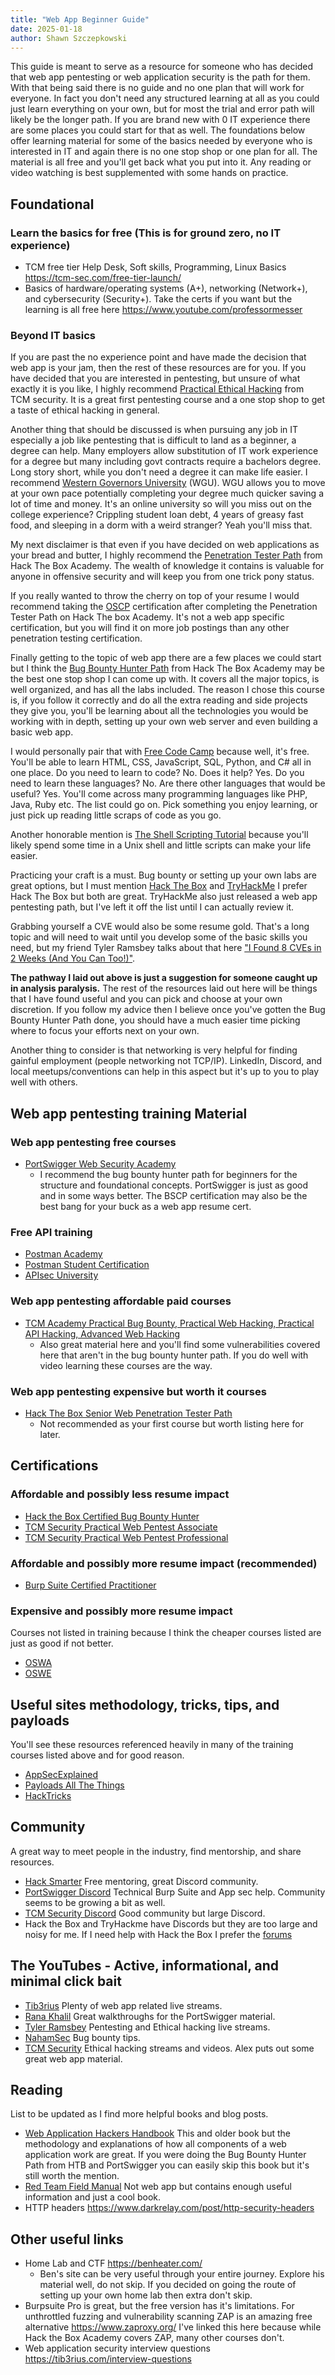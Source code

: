 ```yaml
---
title: "Web App Beginner Guide"
date: 2025-01-18
author: Shawn Szczepkowski
---
```

This guide is meant to serve as a resource for someone who has decided that web app pentesting or web application security is the path for them. With that being said there is no guide and no one plan that will work for everyone. In fact you don't need any structured learning at all as you could just learn everything on your own, but for most the trial and error path will likely be the longer path. If you are brand new with 0 IT experience there are some places you could start for that as well. The foundations below offer learning material for some of the basics needed by everyone who is interested in IT and again there is no one stop shop or one plan for all. The material is all free and you'll get back what you put into it. Any reading or video watching is best supplemented with some hands on practice.
## Foundational

### Learn the basics for free (This is for ground zero, no IT experience)
- TCM free tier Help Desk, Soft skills, Programming, Linux Basics https://tcm-sec.com/free-tier-launch/
- Basics of hardware/operating systems (A+), networking (Network+), and cybersecurity (Security+). Take the certs if you want but the learning is all free here https://www.youtube.com/professormesser


### Beyond IT basics
If you are past the no experience point and have made the decision that web app is your jam, then the rest of these resources are for you. If you have decided that you are interested in pentesting, but unsure of what exactly it is you like, I highly recommend [Practical Ethical Hacking](https://academy.tcm-sec.com/p/practical-ethical-hacking-the-complete-course) from TCM security. It is a great first pentesting course and a one stop shop to get a taste of ethical hacking in general. 

Another thing that should be discussed is when pursuing any job in IT especially a job like pentesting that is difficult to land as a beginner, a degree can help. Many employers allow substitution of IT work experience for a degree but many including govt contracts require a bachelors degree. Long story short, while you don't need a degree it can make life easier. I recommend [Western Governors University](https://www.wgu.edu/) (WGU). WGU allows you to move at your own pace potentially completing your degree much quicker saving a lot of time and money. It's an online university so will you miss out on the college experience? Crippling student loan debt, 4 years of greasy fast food, and sleeping in a dorm with a weird stranger? Yeah you'll miss that. 
 
My next disclaimer is that even if you have decided on web applications as your bread and butter, I highly recommend the [Penetration Tester Path](https://academy.hackthebox.com/path/preview/penetration-tester) from Hack The Box Academy. The wealth of knowledge it contains is valuable for anyone in offensive security and will keep you from one trick pony status. 

If you really wanted to throw the cherry on top of your resume I would recommend taking the [OSCP](https://www.offsec.com/courses/pen-200/) certification after completing the Penetration Tester Path on Hack The box Academy. It's not a web app specific certification, but you will find it on more job postings than any other penetration testing certification.

Finally getting to the topic of web app there are a few places we could start but I think the [Bug Bounty Hunter Path](https://academy.hackthebox.com/preview/certifications/htb-certified-bug-bounty-hunter) from Hack The Box Academy may be the best one stop shop I can come up with. It covers all the major topics, is well organized, and has all the labs included. The reason I chose this course is, if you follow it correctly and do all the extra reading and side projects they give you, you'll be learning about all the technologies you would be working with in depth, setting up your own web server and even building a basic web app. 

I would personally pair that with [Free Code Camp](https://www.freecodecamp.org/learn/) because well, it's free. You'll be able to learn HTML, CSS, JavaScript, SQL, Python, and C# all in one place. Do you need to learn to code? No. Does it help? Yes. Do you need to learn these languages? No. Are there other languages that would be useful? Yes. You'll come across many programming languages like PHP, Java, Ruby etc. The list could go on. Pick something you enjoy learning, or just pick up reading little scraps of code as you go. 

Another honorable mention is [The Shell Scripting Tutorial](https://www.shellscript.sh/) because you'll likely spend some time in a Unix shell and little scripts can make your life easier.

Practicing your craft is a must. Bug bounty or setting up your own labs are great options, but I must mention [Hack The Box](https://www.hackthebox.com/) and [TryHackMe](https://tryhackme.com) I prefer Hack The Box but both are great. TryHackMe also just released a web app pentesting path, but I've left it off the list until I can actually review it. 

Grabbing yourself a CVE would also be some resume gold. That's a long topic and will need to wait until you develop some of the basic skills you need, but my friend Tyler Ramsbey talks about that here ["I Found 8 CVEs in 2 Weeks (And You Can Too!)"](https://www.youtube.com/watch?v=2VB4Zd5C8N8).

**The pathway I laid out above is just a suggestion for someone caught up in analysis paralysis.** The rest of the resources laid out here will be things that I have found useful and you can pick and choose at your own discretion. If you follow my advice then I believe once you've gotten the Bug Bounty Hunter Path done, you should have a much easier time picking where to focus your efforts next on your own.

Another thing to consider is that networking is very helpful for finding gainful employment (people networking not TCP/IP). LinkedIn, Discord, and local meetups/conventions can help in this aspect but it's up to you to play well with others.


## Web app pentesting training Material

### Web app pentesting free courses
- [PortSwigger Web Security Academy](https://portswigger.net/web-security)
	- I recommend the bug bounty hunter path for beginners for the structure and foundational concepts. PortSwigger is just as good and in some ways better. The BSCP certification may also be the best bang for your buck as a web app resume cert.

### Free API training
- [Postman Academy](https://academy.postman.com/)
- [Postman Student Certification](https://academy.postman.com/path/postman-api-fundamentals-student-expert)
- [APIsec University](https://www.apisecuniversity.com/)

### Web app pentesting affordable paid courses
- [TCM Academy Practical Bug Bounty, Practical Web Hacking, Practical API Hacking, Advanced Web Hacking](https://academy.tcm-sec.com)
	- Also great material here and you'll find some vulnerabilities covered here that aren't in the bug bounty hunter path. If you do well with video learning these courses are the way.


### Web app pentesting expensive but worth it courses
- [Hack The Box Senior Web Penetration Tester Path](https://academy.hackthebox.com/path/preview/senior-web-penetration-tester)
	- Not recommended as your first course but worth listing here for later.

## Certifications

### Affordable and possibly less resume impact
- [Hack the Box Certified Bug Bounty Hunter](https://academy.hackthebox.com/preview/certifications/htb-certified-bug-bounty-hunter)
- [TCM Security Practical Web Pentest Associate](https://certifications.tcm-sec.com/pwpa/)
- [TCM Security Practical Web Pentest Professional](https://certifications.tcm-sec.com/pwpp/)

### Affordable and possibly more resume impact (recommended)
- [Burp Suite Certified Practitioner](https://portswigger.net/web-security/certification)

### Expensive and possibly more resume impact 
Courses not listed in training because I think the cheaper courses listed are just as good if not better.
- [OSWA](https://www.offsec.com/courses/web-200/)
- [OSWE](https://www.offsec.com/courses/web-300/)


## Useful sites methodology, tricks, tips, and payloads
You'll see these resources referenced heavily in many of the training courses listed above and for good reason.
- [AppSecExplained](https://appsecexplained.gitbook.io/appsecexplained)
- [Payloads All The Things](https://swisskyrepo.github.io/PayloadsAllTheThings/)
- [HackTricks](https://book.hacktricks.xyz/pentesting-web/web-vulnerabilities-methodology)


## Community
A great way to meet people in the industry, find mentorship, and share resources.
- [Hack Smarter](https://hacksmarter.org/) Free mentoring, great Discord community.
- [PortSwigger Discord](https://discord.gg/portswigger) Technical Burp Suite and App sec help. Community seems to be growing a bit as well.
- [TCM Security Discord](https://discord.gg/tcm) Good community but large Discord.
- Hack the Box and TryHackme have Discords but they are too large and noisy for me. If I need help with Hack the Box I prefer the [forums](https://forum.hackthebox.com/)


## The YouTubes - Active, informational, and minimal click bait
- [Tib3rius](https://www.youtube.com/@Tib3rius) Plenty of web app related live streams.
- [Rana Khalil](https://www.youtube.com/@RanaKhalil101) Great walkthroughs for the PortSwigger material.
- [Tyler Ramsbey](https://www.youtube.com/@TylerRamsbey) Pentesting and Ethical hacking live streams.
- [NahamSec](https://www.youtube.com/@NahamSec) Bug bounty tips.
- [TCM Security](https://www.youtube.com/c/thecybermentor) Ethical hacking streams and videos. Alex puts out some great web app material.


## Reading
List to be updated as I find more helpful books and blog posts.
- [Web Application Hackers Handbook](https://www.amazon.com/Web-Application-Hackers-Handbook-Exploiting/dp/1118026470) This and older book but the methodology and explanations of how all components of a web application work are great. If you were doing the Bug Bounty Hunter Path from HTB and PortSwigger you can easily skip this book but it's still worth the mention.
- [Red Team Field Manual](https://www.amazon.com/RTFM-Red-Team-Field-Manual/dp/1075091837/ref=pd_lpo_d_sccl_1/134-0980587-1022640?pd_rd_w=H78kq&content-id=amzn1.sym.4c8c52db-06f8-4e42-8e56-912796f2ea6c&pf_rd_p=4c8c52db-06f8-4e42-8e56-912796f2ea6c&pf_rd_r=TR5DSKBXJ789NW3JNWS4&pd_rd_wg=fD2mg&pd_rd_r=d4e00e87-3da5-4853-9b2b-de69622ab5c6&pd_rd_i=1075091837&psc=1) Not web app but contains enough useful information and just a cool book.
- HTTP headers https://www.darkrelay.com/post/http-security-headers


## Other useful links
- Home Lab and CTF https://benheater.com/
	- Ben's site can be very useful through your entire journey. Explore his material well, do not skip. If you decided on going the route of setting up your own home lab then extra don't skip.
- Burpsuite Pro is great, but the free version has it's limitations. For unthrottled fuzzing and vulnerability scanning ZAP is an amazing free alternative https://www.zaproxy.org/ I've linked this here because while Hack the Box Academy covers ZAP, many other courses don't.
- Web application security interview questions https://tib3rius.com/interview-questions
